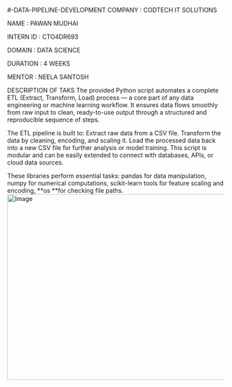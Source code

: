 #-DATA-PIPELINE-DEVELOPMENT
COMPANY : CODTECH IT SOLUTIONS

NAME : PAWAN MUDHAI

INTERN ID : CTO4DR693

DOMAIN : DATA SCIENCE

DURATION : 4 WEEKS

MENTOR : NEELA SANTOSH

DESCRIPTION OF TAKS
The provided Python script automates a complete ETL (Extract, Transform, Load) process — a core part of any data engineering or machine learning workflow. It ensures data flows smoothly from raw input to clean, ready-to-use output through a structured and reproducible sequence of steps.

The ETL pipeline is built to:
Extract raw data from a CSV file. Transform the data by cleaning, encoding, and scaling it. Load the processed data back into a new CSV file for further analysis or model training. This script is modular and can be easily extended to connect with databases, APIs, or cloud data sources.

These libraries perform essential tasks:
pandas for data manipulation, numpy for numerical computations, scikit-learn tools for feature scaling and encoding, **os **for checking file paths.
<img width="533" height="430" alt="Image" src="https://github.com/user-attachments/assets/7ef9511e-1b06-4ebd-9f6e-7b4776966226" />
